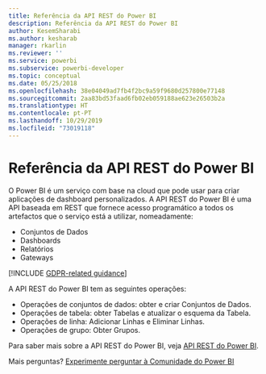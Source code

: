 ```yaml
---
title: Referência da API REST do Power BI
description: Referência da API REST do Power BI
author: KesemSharabi
ms.author: kesharab
manager: rkarlin
ms.reviewer: ''
ms.service: powerbi
ms.subservice: powerbi-developer
ms.topic: conceptual
ms.date: 05/25/2018
ms.openlocfilehash: 38e04049ad7fb4f2bc9a59f9680d257800e77148
ms.sourcegitcommit: 2aa83bd53faad6fb02eb059188ae623e26503b2a
ms.translationtype: HT
ms.contentlocale: pt-PT
ms.lasthandoff: 10/29/2019
ms.locfileid: "73019118"
---
```

# <a name="power-bi-rest-api-reference"></a>Referência da API REST do Power BI

O Power BI é um serviço com base na cloud que pode usar para criar aplicações de dashboard personalizados. A API REST do Power BI é uma API baseada em REST que fornece acesso programático a todos os artefactos que o serviço está a utilizar, nomeadamente:
* Conjuntos de Dados
* Dashboards
* Relatórios
* Gateways

[!INCLUDE [GDPR-related guidance](../includes/gdpr-hybrid-note.md)]

A API REST do Power BI tem as seguintes operações:

* Operações de conjuntos de dados: obter e criar Conjuntos de Dados.
* Operações de tabela: obter Tabelas e atualizar o esquema da Tabela.
* Operações de linha: Adicionar Linhas e Eliminar Linhas.
* Operações de grupo: Obter Grupos.

Para saber mais sobre a API REST do Power BI, veja [API REST do Power BI](https://docs.microsoft.com/rest/api/power-bi/).

Mais perguntas? [Experimente perguntar à Comunidade do Power BI](http://community.powerbi.com/)